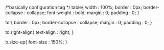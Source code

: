 /*basically configuration <table> tag */
table{
  width : 100%;
  border : 0px;
  border-collapse : collapse;
  font-weight : bold;
  margin : 0;
  padding : 0;
}

td {
  border : 0px;
  border-collapse : collapse;
  margin : 0;
  padding : 0;
}

td.right-align{
  text-align : right;
}

b.size-up{
  font-size : 150%;
}
